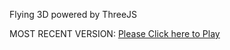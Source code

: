 Flying 3D powered by ThreeJS

MOST RECENT VERSION: [Please Click here to Play](https://rawcdn.githack.com/alperenbutun/Flying-3d/53d0d73/index.html)
